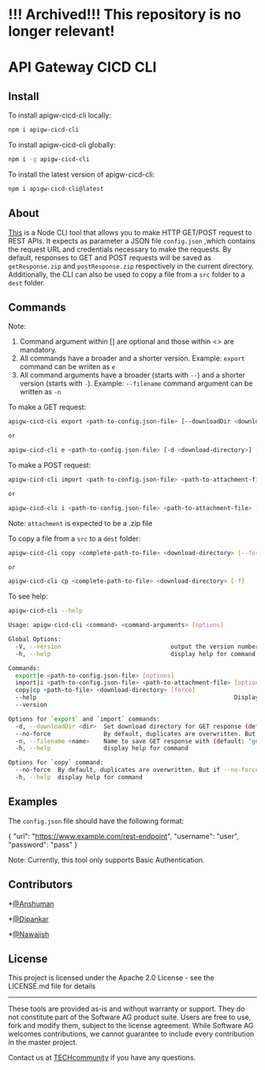 # !!! Archived!!! This repository is no longer relevant!

# API Gateway CICD CLI

## Install

To install apigw-cicd-cli locally:
```sh
npm i apigw-cicd-cli
```

To install apigw-cicd-cli globally:
```sh
npm i -g apigw-cicd-cli
```

To install the latest version of apigw-cicd-cli:
```sh
npm i apigw-cicd-cli@latest
```

## About
[This](https://www.npmjs.com/package/apigw-cicd-cli) is a Node CLI tool that allows you to make HTTP GET/POST request to REST APIs. It expects as parameter a JSON file `config.json` ,which contains the request URL and credentials necessary to make the requests. By default, responses to GET and POST requests will be saved as `getResponse.zip` and `postResponse.zip` respectively in the current directory. Additionally, the CLI can also be used to copy a file from a `src` folder to a `dest` folder.

## Commands

Note:
1. Command argument within [] are optional and those within <> are mandatory.
2. All commands have a broader and a shorter version. Example: `export` command can be wriiten as `e`
3. All command arguments have a broader (starts with `--`) and a shorter version (starts with `-`).
  Example: `--filename` command argument can be written as `-n`

To make a GET request:
```sh
apigw-cicd-cli export <path-to-config.json-file> [--downloadDir <download-directory>] [--filename <name-for-response-file>] [--no-force]

or

apigw-cicd-cli e <path-to-config.json-file> [-d <download-directory>] [-n <name-for-response-file>] [--no-force]
```

To make a POST request:
```sh
apigw-cicd-cli import <path-to-config.json-file> <path-to-attachment-file> [--downloadDir <download-directory>] [--filename <name-for-response-file>] [--no-force]

or

apigw-cicd-cli i <path-to-config.json-file> <path-to-attachment-file> [-d <download-directory>] [-n <name-for-response-file>] [--no-force]
```
Note: `attachment` is expected to be a .zip file

To copy a file from a `src` to a `dest` folder:
```sh
apigw-cicd-cli copy <complete-path-to-file> <download-directory> [--force]

or

apigw-cicd-cli cp <complete-path-to-file> <download-directory> [-f]
```

To see help:
```sh
apigw-cicd-cli --help
```

```sh
Usage: apigw-cicd-cli <command> <command-arguments> [options]

Global Options:
  -V, --version                               output the version number
  -h, --help                                  display help for command

Commands:
  export|e <path-to-config.json-file> [options]		                    Send a GET request
  import|i <path-to-config.json-file> <path-to-attachment-file> [options]   Send a POST request
  copy|cp <path-to-file> <download-directory> [force] 	                    Copy a file from a src folder to a dest folder
  --help               				                            Display help for commands and options
  --version                                                                 Output the version number

Options for `export` and `import` commands:
  -d, --downloadDir <dir>  Set download directory for GET response (default: "C:\\Users\\nlas\\Desktop\\Workspace\\API-Gateway-CICD-CLI")
  --no-force               By default, duplicates are overwritten. But if --no-force is specifed, a new file will be created.
  -n, --filename <name>    Name to save GET response with (default: "getResponse")
  -h, --help               display help for command

Options for `copy` command:
  --no-force  By default, duplicates are overwritten. But if --no-force is specifed, a new file will be created.
  -h, --help  display help for command
```

## Examples

The `config.json` file should have the following format:

{
	"url": "https://www.example.com/rest-endpoint",
	"username": "user",
	"password": "pass"
}

Note: Currently, this tool only supports Basic Authentication.

## Contributors

*[@Anshuman](https://github.com/anshu96788)

*[@Dipankar](https://github.com/DipankarDDUT)

*[@Nawajish](https://github.com/Nawajish)

## License

This project is licensed under the Apache 2.0 License - see the LICENSE.md file for details
______________________
These tools are provided as-is and without warranty or support. They do not constitute part of the Software AG product suite. Users are free to use, fork and modify them, subject to the license agreement. While Software AG welcomes contributions, we cannot guarantee to include every contribution in the master project.

Contact us at [TECHcommunity](mailto:technologycommunity@softwareag.com?subject=Github/SoftwareAG) if you have any questions.



